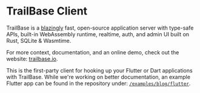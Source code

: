 # TrailBase Client

TrailBase is a [blazingly](https://trailbase.io/reference/benchmarks/) fast,
open-source application server with type-safe APIs, built-in WebAssembly runtime,
realtime, auth, and admin UI built on Rust, SQLite & Wasmtime.

For more context, documentation, and an online demo, check out the website:
[trailbase.io](https://trailbase.io).

This is the first-party client for hooking up your Flutter or Dart applications
with TrailBase.
While we're working on better documentation, an example Flutter app can be
found in the repository under:
[`/examples/blog/flutter`](https://github.com/trailbaseio/trailbase/tree/main/examples/blog/flutter).
